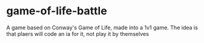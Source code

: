 # game-of-life-battle
A game based on Conway's Game of Life, made into a 1v1 game. The idea is that plaers will code an ia for it, not play it by themselves
